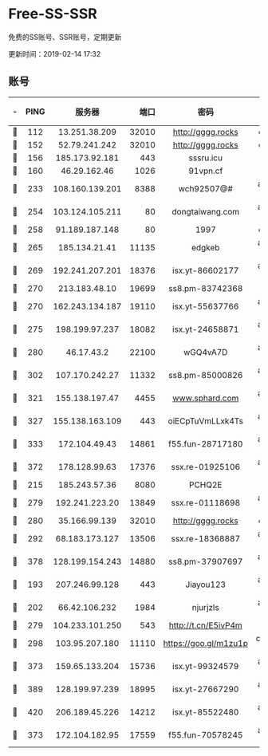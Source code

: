 # Free-SS-SSR

免费的SS账号、SSR账号，定期更新

更新时间：2019-02-14 17:32

## 账号

|-|PING|服务器|端口|密码|加密方式|区域|VTUM|
|:----:|:----:|:-----:|-----:|:----:|:----:|:----:|:----:|
|🙂|112|13.251.38.209|32010|http://gggg.rocks|chacha20|SG|6↑/8↑/9↑/8↑|
|🙂|152|52.79.241.242|32010|http://gggg.rocks|chacha20|KR|9↑/9↑/8↑/9↑|
|🙂|156|185.173.92.181|443|sssru.icu|rc4-md5|RU|10↑/10↑/10↑/10↑|
|🙂|160|46.29.162.46|1026|91vpn.cf|rc4-md5|RU|8↑/8↑/10↑/10↑|
|🙂|233|108.160.139.201|8388|wch92507@#|aes-256-cfb|JP|9↑/10↑/10↑/10↑|
|🙂|254|103.124.105.211|80|dongtaiwang.com|aes-256-cfb|US|10↑/10↑/10↑/10↑|
|🙂|258|91.189.187.148|80|1997|chacha20|US|9↑/9↑/9↑/9↑|
|🙂|265|185.134.21.41|11135|edgkeb|aes-256-cfb|GB|10↑/10↑/10↑/10↑|
|🙂|269|192.241.207.201|18376|isx.yt-86602177|aes-256-cfb|US|10↑/10↑/10↑/10↑|
|🙂|270|213.183.48.10|19699|ss8.pm-83742368|rc4-md5|RU|9↑/10↑/10↑/10↑|
|🙂|270|162.243.134.187|19110|isx.yt-55637766|aes-256-cfb|US|10↑/10↑/10↑/10↑|
|🙂|275|198.199.97.237|18082|isx.yt-24658871|aes-256-cfb|US|10↑/10↑/9↑/10↑|
|🙂|280|46.17.43.2|22100|wGQ4vA7D|aes-256-gcm|RU|8↑/10↑/10↑/10↑|
|🙂|302|107.170.242.27|11332|ss8.pm-85000826|aes-256-cfb|US|10↑/10↑/10↑/10↑|
|🙂|321|155.138.197.47|4455|www.sphard.com|aes-256-cfb|US|10↑/10↑/10↑/10↑|
|🙂|327|155.138.163.109|443|oiECpTuVmLLxk4Ts|aes-256-cfb|US|7↑/10↑/10↑/10↑|
|🙂|333|172.104.49.43|14861|f55.fun-28717180|aes-256-cfb|SG|10↑/10↑/10↑/10↑|
|🙂|372|178.128.99.63|17376|ssx.re-01925106|aes-256-cfb|SG|10↑/10↑/10↑/10↑|
|🙂|215|185.243.57.36|8080|PCHQ2E|rc4-md5|US|9↑/9↑/9↑/9↑|
|🙂|279|192.241.223.20|13849|ssx.re-01118698|aes-256-cfb|US|10↑/10↑/9↑/10↑|
|🙂|280|35.166.99.139|32010|http://gggg.rocks|chacha20|US|9↑/9↑/9↑/9↑|
|🙂|292|68.183.173.127|13506|ssx.re-18368887|aes-256-cfb|US|10↑/10↑/9↑/10↑|
|🙂|378|128.199.154.243|14880|ss8.pm-37907697|aes-256-cfb|SG|9↑/10↑/9↑/10↑|
|🙂|193|207.246.99.128|443|Jiayou123|aes-256-cfb|US|9↑/10↑/10↑/9↑|
|🙂|202|66.42.106.232|1984|njurjzls|aes-256-cfb|US|10↑/10↑/10↑/10↑|
|🙂|279|104.233.101.250|543|http://t.cn/E5ivP4m|rc4-md5|CA|7↑/10↑/10↑/10↑|
|🙂|298|103.95.207.180|11110|https://goo.gl/m1zu1p|chacha20-ietf|US|7↑/10↑/10↑/10↑|
|🙁|373|159.65.133.204|15736|isx.yt-99324579|aes-256-cfb|SG|10↑/10↑/10↑/10↑|
|🙁|389|128.199.97.239|18995|isx.yt-27667290|aes-256-cfb|SG|10↑/10↑/9↑/10↑|
|🙁|420|206.189.45.226|14212|isx.yt-85522480|aes-256-cfb|SG|10↑/10↑/9↑/10↑|
|🙁|373|172.104.182.95|17559|f55.fun-70578245|aes-256-cfb|SG|10↑/10↑/10↑/10↑|
